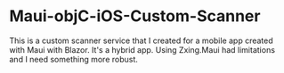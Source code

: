 # Maui-objC-iOS-Custom-Scanner
This is a custom scanner service that I created for a mobile app created with Maui with Blazor. It's a hybrid app. Using Zxing.Maui had limitations and I need something more robust.
